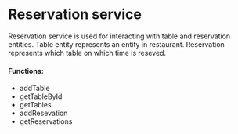 # Reservation service
Reservation service is used for interacting with table and reservation entities. Table entity represents an entity in restaurant. Reservation represents which table on which time is reseved.

#### Functions:
* addTable
* getTableById
* getTables
* addResevation
* getReservations
